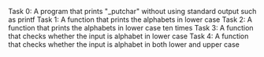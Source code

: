 Task 0: A program that prints "_putchar" without using standard output such as printf
Task 1: A function that prints the alphabets in lower case
Task 2: A function that prints the alphabets in lower case ten times
Task 3: A function that checks whether the input is alphabet in lower case
Task 4: A function that checks whether the input is alphabet in both lower and upper case

